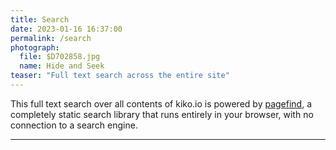 ```yaml
---
title: Search
date: 2023-01-16 16:37:00
permalink: /search
photograph:
  file: $D702858.jpg
  name: Hide and Seek
teaser: "Full text search across the entire site"
---
```


This full text search over all contents of kiko.io is powered by [pagefind](https://pagefind.app/), a completely static search library that runs entirely in your browser, with no connection to a search engine.

---
